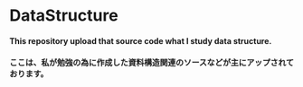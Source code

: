 # DataStructure

#### This repository upload that source code what I study data structure.
#### ここは、私が勉強の為に作成した資料構造関連のソースなどが主にアップされております。
